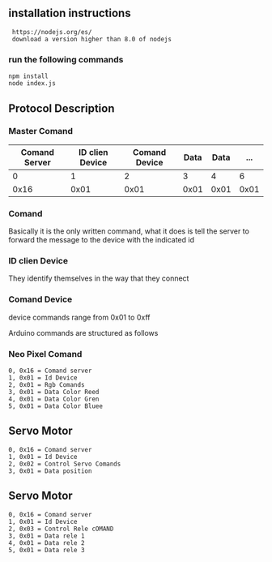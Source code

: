 ## installation instructions

     https://nodejs.org/es/
     download a version higher than 8.0 of nodejs

### run the following commands
    
    npm install
    node index.js


## Protocol Description


### Master Comand

| Comand Server | ID clien Device | Comand Device | Data | Data | ... |
| -- | -- |-- | -- |-- | -- |
| 0 | 1 | 2 | 3 | 4 | 6 |
| 0x16  | 0x01 | 0x01  | 0x01 | 0x01  | 0x01 |


### Comand 

Basically it is the only written command, what it does is tell the server to forward the message to the device with the indicated id

### ID clien Device

They identify themselves in the way that they connect


### Comand Device

device commands range from 0x01 to 0xff

Arduino commands are structured as follows

### Neo Pixel Comand

    0, 0x16 = Comand server
    1, 0x01 = Id Device
    2, 0x01 = Rgb Comands
    3, 0x01 = Data Color Reed
    4, 0x01 = Data Color Gren
    5, 0x01 = Data Color Bluee

## Servo Motor

    0, 0x16 = Comand server
    1, 0x01 = Id Device
    2, 0x02 = Control Servo Comands
    3, 0x01 = Data position 
    
    
## Servo Motor

    0, 0x16 = Comand server
    1, 0x01 = Id Device
    2, 0x03 = Control Rele cOMAND
    3, 0x01 = Data rele 1
    4, 0x01 = Data rele 2
    5, 0x01 = Data rele 3
    

